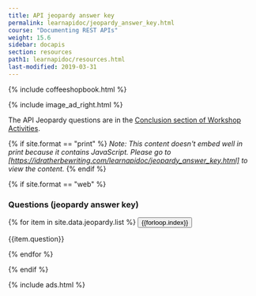```yaml
---
title: API jeopardy answer key
permalink: learnapidoc/jeopardy_answer_key.html
course: "Documenting REST APIs"
weight: 15.6
sidebar: docapis
section: resources
path1: learnapidoc/resources.html
last-modified: 2019-03-31
---
```


{% include coffeeshopbook.html %}

{% include image_ad_right.html %}

The API Jeopardy questions are in the [Conclusion section of Workshop Activities](workshop.html#conclusion).

{% if site.format == "print" %}
*Note: This content doesn't embed well in print because it contains JavaScript. Please go to [https://idratherbewriting.com/learnapidoc/jeopardy_answer_key.html] to view the content.*
{% endif %}

{% if site.format == "web" %}

### Questions (jeopardy answer key)

{% for item in site.data.jeopardy.list %}
<button type="button" class="btn btn-danger" data-toggle="collapse" data-target="#q{{forloop.index}}">{{forloop.index}}</button>

<div id="q{{forloop.index}}" class="collapse">
<p>{{item.question}}</p>
</div>
{% endfor %}

{% endif %}

{% include ads.html %}

